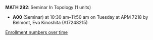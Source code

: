 **MATH 292**: Seminar In Topology (1 units)

- **A00** (Seminar) at 10:30 am–11:50 am on Tuesday at APM 7218 by Belmont, Eva Kinoshita (A17248215)

[Enrollment numbers over time](./MATH292.tsv)
